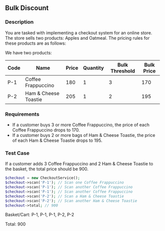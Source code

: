 ## Bulk Discount

### Description

You are tasked with implementing a checkout system for an online store. The store sells two products: Apples and Oatmeal. The pricing rules for these products are as follows:

We have two products:

| Code | Name                 | Price | Quantity | Bulk Threshold | Bulk Price |
|------|----------------------|-------|----------|----------------|------------|
| P-1  | Coffee Frappuccino   | 180   | 1        | 3              | 170        |
| P-2  | Ham & Cheese Toastie | 205   | 1        | 2              | 195        |

### Requirements

- If a customer buys 3 or more Coffee Frappuccino, the price of each Coffee Frappuccino drops to 170.
- If a customer buys 2 or more bags of Ham & Cheese Toastie, the price of each Ham & Cheese Toastie drops to 195.

### Test Case

If a customer adds 3 Coffee Frappuccino and 2 Ham & Cheese Toastie to the basket, the total price should be 900.

```php
$checkout = new CheckoutService();
$checkout->scan('P-1'); // Scan one Coffee Frappuccino
$checkout->scan('P-1'); // Scan another Coffee Frappuccino
$checkout->scan('P-1'); // Scan another Coffee Frappuccino
$checkout->scan('P-2'); // Scan a Ham & Cheese Toastie
$checkout->scan('P-2'); // Scan another Ham & Cheese Toastie
$checkout->total; // 900
```

Basket/Cart: P-1, P-1, P-1, P-2, P-2

Total: 900
